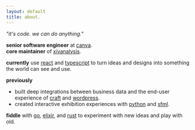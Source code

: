 ```yaml
---
layout: default
title: about.
---
```


_"it's code. we can do anything."_

**senior software engineer** at [canva](https://www.canva.com/).<br>
**core maintainer** of [xivanalysis](https://xivanalysis.com/).

**currently** use [react](https://reactjs.org/) and [typescript](https://www.typescriptlang.org/) to turn ideas and designs into something the world can see and use.

**previously**
- built deep integrations between business data and the end-user experience of [craft](https://craftcms.com/) and [wordpress](https://wordpress.org/).
- created interactive exhibition experiences with [python](https://www.python.org/) and [sfml](https://www.sfml-dev.org/).

**fiddle** with [go](https://golang.org/), [elixir](https://elixir-lang.org/), and [rust](https://www.rust-lang.org/) to experiment with new ideas and play with old.
